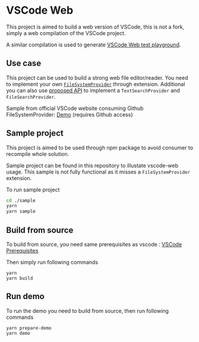 # VSCode Web
This project is aimed to build a web version of VSCode, this is not a fork, simply a web compilation of the VSCode project.

A similar compilation is used to generate [VSCode Web test playground](https://vscode-web-test-playground.azurewebsites.net/).

## Use case
This project can be used to build a strong web file editor/reader. You need to implement your own [`FileSystemProvider`](https://code.visualstudio.com/api/references/vscode-api#FileSystemProvider) through extension. 
Additional you can also use [proposed API](https://code.visualstudio.com/api/advanced-topics/using-proposed-api) to implement a `TextSearchProvider` and `FileSearchProvider`.

Sample from official VSCode website consuming Github FileSystemProvider: [Demo](https://vscode-web-test-playground.azurewebsites.net/?enter=true&gh=microsoft/vscode) (requires Github access)

## Sample project
This project is aimed to be used through npm package to avoid consumer to recompile whole solution.

Sample project can be found in this repository to illustate vscode-web usage. This sample is not fully functional as it misses a `FileSystemProvider` extension.

To run sample project 
```sh
cd ./sample
yarn
yarn sample
```


## Build from source

To build from source, you need same prerequisites as vscode : 
[VSCode Prerequisites](https://github.com/microsoft/vscode/wiki/How-to-Contribute#prerequisites)

Then simply run following commands

```
yarn
yarn build
```

## Run demo

To run the demo you need to build from source, then run following commands

```
yarn prepare-demo
yarn demo
```
